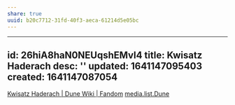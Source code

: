 ```yaml
---
share: true
uuid: b20c7712-31fd-40f3-aeca-61214d5e05bc
---
```

---
id: 26hiA8haN0NEUqshEMvl4
title: Kwisatz Haderach
desc: ''
updated: 1641147095403
created: 1641147087054
---

[Kwisatz Haderach | Dune Wiki | Fandom](https://dune.fandom.com/wiki/Kwisatz_Haderach)
[media.list.Dune](/undefined)